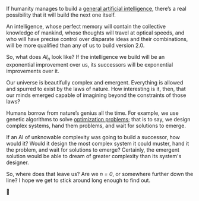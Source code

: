 If humanity manages to build a [general artificial intelligence](https://en.wikipedia.org/wiki/Artificial_general_intelligence), there’s a real possibility that it will build the next one itself.

An intelligence, whose perfect memory will contain the collective knowledge of mankind, whose thoughts will travel at optical speeds, and who will have precise control over disparate ideas and their combinations, will be more qualified than any of us to build version 2.0.

So, what does *AI<sub>n</sub>* look like? If the intelligence we build will be an exponential improvement over us, its successors will be exponential improvements over it.

Our universe is beautifully complex and emergent. Everything is allowed and spurred to exist by the laws of nature. How interesting is it, then, that our minds emerged capable of imagining beyond the constraints of those laws?

Humans borrow from nature’s genius all the time. For example, we use genetic algorithms to solve [optimization problems](https://en.wikipedia.org/wiki/Genetic_algorithm#Optimization_problems); that is to say, we design complex systems, hand them problems, and wait for solutions to emerge.

If an AI of unknowable complexity was going to build a successor, how would it? Would it design the most complex system it could muster, hand it the problem, and wait for solutions to emerge? Certainly, the emergent solution would be able to dream of greater complexity than its system's designer.

So, where does that leave us? Are we *n = 0*, or somewhere further down the line? I hope we get to stick around long enough to find out.

👋
